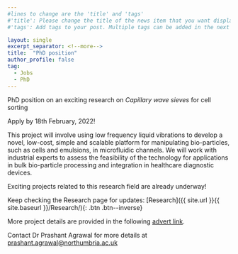 ```yaml
---
#lines to change are the 'title' and 'tags'
#'title': Please change the title of the news item that you want displayed on the page 'News'
#'tags': Add tags to your post. Multiple tags can be added in the next line. The current list shows the ones already on the website. If your desired tag matches these then please retain, otherwise you can add more. Please make sure of the letter case; we would not want repeats like 'jobs' and 'jobs'

layout: single
excerpt_separator: <!--more-->
title:  "PhD position" 			
author_profile: false		
tag: 							
  - Jobs
  - PhD
---
```


PhD position on an exciting research on _Capillary wave sieves_ for cell sorting <br>

Apply by 18th February, 2022!

<!--more-->
<!--any text before this line will be displayed on the 'News' page. Any text after this point will be accessible by clicking the post. Please keep this breif.-->
<!--Text following this can be whatever you want. There are some examples on the website provided and attached examples show how to format them in HTML language.-->
<!--Following are some formatting examples-->

This project will involve using low frequency liquid vibrations to develop a novel, low-cost, simple and scalable platform for manipulating bio-particles, such as cells and emulsions, in microfluidic channels. We will work with industrial experts to assess the feasibility of the technology for applications in bulk bio-particle processing and integration in healthcare diagnostic devices.

Exciting projects related to this research field are already underway! 

Keep checking the Research page for updates: [Research]({{ site.url }}{{ site.baseurl }}/Research/){: .btn .btn--inverse}

More project details are provided in the following [advert link](https://bit.ly/3d6KA9n "PhD").

Contact Dr Prashant Agrawal for more details at <a href = "mailto: prashant.agrawal@northumbria.ac.uk">prashant.agrawal@northumbria.ac.uk</a>
